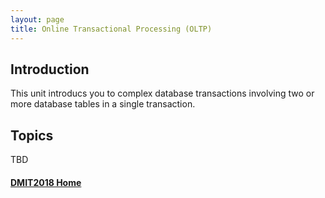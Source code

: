 ```yaml
---
layout: page
title: Online Transactional Processing (OLTP)
---
```

## Introduction
This unit introducs you to complex database transactions involving two or more database tables in a single transaction.

## Topics
TBD


#### [DMIT2018 Home](../)